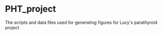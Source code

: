 # PHT_project
The scripts and data files used for generating figures for Lucy's parathyroid project
